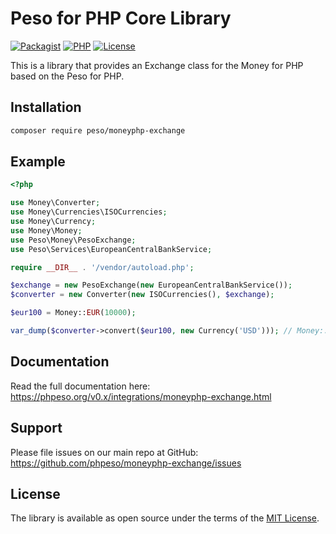 # Peso for PHP Core Library

[![Packagist]][Packagist Link]
[![PHP]][Packagist Link]
[![License]][License Link]

[Packagist]: https://img.shields.io/packagist/v/peso/moneyphp-exchange.svg?style=flat-square
[PHP]: https://img.shields.io/packagist/php-v/peso/moneyphp-exchange.svg?style=flat-square
[License]: https://img.shields.io/packagist/l/peso/moneyphp-exchange.svg?style=flat-square

[Packagist Link]: https://packagist.org/packages/peso/moneyphp-exchange
[License Link]: LICENSE.md

This is a library that provides an Exchange class for the Money for PHP based on the Peso for PHP.

## Installation

```bash
composer require peso/moneyphp-exchange
```

## Example

```php
<?php

use Money\Converter;
use Money\Currencies\ISOCurrencies;
use Money\Currency;
use Money\Money;
use Peso\Money\PesoExchange;
use Peso\Services\EuropeanCentralBankService;

require __DIR__ . '/vendor/autoload.php';

$exchange = new PesoExchange(new EuropeanCentralBankService());
$converter = new Converter(new ISOCurrencies(), $exchange);

$eur100 = Money::EUR(10000);

var_dump($converter->convert($eur100, new Currency('USD'))); // Money::USD(...)
```

## Documentation

Read the full documentation here: <https://phpeso.org/v0.x/integrations/moneyphp-exchange.html>

## Support

Please file issues on our main repo at GitHub: <https://github.com/phpeso/moneyphp-exchange/issues>

## License

The library is available as open source under the terms of the [MIT License][License Link].
